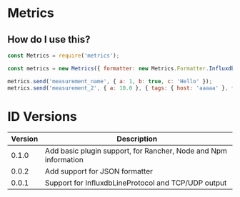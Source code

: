 # Metrics

## How do I use this?
```javascript
const Metrics = require('metrics');

const metrics = new Metrics({ formatter: new Metrics.Formatter.InfluxdbLineProtocol(), output: new Metrics.Output.Stdout() });

metrics.send('measurement_name', { a: 1, b: true, c: 'Hello' });
metrics.send('measurement_2', { a: 10.0 }, { tags: { host: 'aaaaa' }, timestamp: Date.now() * 1e6 });
```
# ID Versions

| Version     | Description                 |
| ----------- | --------------------------- |
| 0.1.0 | Add basic plugin support, for Rancher, Node and Npm information |
| 0.0.2 | Add support for JSON formatter |
| 0.0.1 | Support for InfluxdbLineProtocol and TCP/UDP output |
